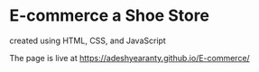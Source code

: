 # E-commerce a Shoe Store
created using HTML, CSS, and JavaScript

The page is live at https://adeshyearanty.github.io/E-commerce/
